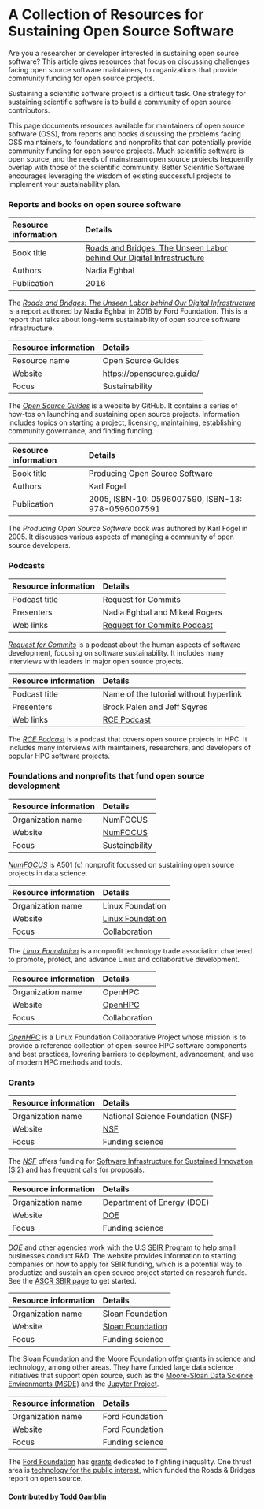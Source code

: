 # A Collection of Resources for Sustaining Open Source Software
<!-- deck start -->
Are you a researcher or developer interested in sustaining open source software? This article gives resources that focus on discussing challenges facing open source software maintainers, to organizations that provide community funding for open source projects.
<!-- deck end -->

Sustaining a scientific software project is a difficult task.  One
strategy for sustaining scientific software is to build a community of
open source contributors.  

This page documents resources available for maintainers of open source
software (OSS), from reports and books discussing the problems facing OSS
maintainers, to foundations and nonprofits that can potentially provide
community funding for open source projects.  Much scientific software is
open source, and the needs of mainstream open source projects frequently
overlap with those of the scientific community.  Better Scientific
Software encourages leveraging the wisdom of existing successful projects
to implement your sustainability plan.


### Reports and books on open source software

Resource information | Details 
:--- | :--- 
Book title | [Roads and Bridges: The Unseen Labor behind Our Digital Infrastructure](https://www.fordfoundation.org/library/reports-and-studies/roads-and-bridges-the-unseen-labor-behind-our-digital-infrastructure/)
Authors | Nadia Eghbal
Publication | 2016

The *[Roads and Bridges: The Unseen Labor behind Our Digital Infrastructure](https://www.fordfoundation.org/library/reports-and-studies/roads-and-bridges-the-unseen-labor-behind-our-digital-infrastructure/)* is a report authored by Nadia Eghbal in 2016 by Ford Foundation. This is a report that talks about long-term sustainability of open source software infrastructure.

Resource information | Details 
:--- | :--- 
Resource name | Open Source Guides
Website | https://opensource.guide/
Focus | Sustainability

The *[Open Source Guides](https://opensource.guide/)* is a website by GitHub. It contains a series of how-tos on launching and sustaining open source projects. Information includes topics on starting a project, licensing, maintaining, establishing community governance, and finding funding.

Resource information | Details 
:--- | :--- 
Book title | Producing Open Source Software
Authors | Karl Fogel
Publication | 2005, ISBN-10: 0596007590, ISBN-13: 978-0596007591

The *Producing Open Source Software* book was authored by Karl Fogel in 2005. It discusses various aspects of managing a community of open source developers.

### Podcasts

Resource information | Details 
:--- | :--- 
Podcast title  | Request for Commits 
Presenters | Nadia Eghbal and Mikeal Rogers
Web links | [Request for Commits Podcast](https://changelog.com/rfc)

*[Request for Commits](https://changelog.com/rfc)* is a podcast about the human aspects of software development, focusing on software sustainability. It includes many interviews with leaders in major open source projects.

Resource information | Details 
:--- | :--- 
Podcast title  | Name of the tutorial without hyperlink 
Presenters | Brock Palen and Jeff Sqyres
Web links | [RCE Podcast](http://www.rce-cast.com/)

The *[RCE Podcast](http://www.rce-cast.com/)* is a podcast that covers open source projects in HPC. It includes many interviews with maintainers, researchers, and developers of popular HPC software projects. 

### Foundations and nonprofits that fund open source development
Resource information | Details 
:--- | :--- 
Organization name | NumFOCUS
Website | [NumFOCUS](http://www.numfocus.org/)
Focus | Sustainability

*[NumFOCUS](http://www.numfocus.org/)* is A501 (c) nonprofit focussed on sustaining open source projects in data science.

Resource information | Details 
:--- | :--- 
Organization name | Linux Foundation
Website | [Linux Foundation](https://www.linuxfoundation.org/)
Focus | Collaboration

The *[Linux Foundation](https://www.linuxfoundation.org/)* is a nonprofit technology trade association chartered to promote, protect, and advance Linux and collaborative development.

Resource information | Details 
:--- | :--- 
Organization name | OpenHPC
Website | [OpenHPC](https://openhpc.community)
Focus | Collaboration

*[OpenHPC](https://openhpc.community)* is a Linux Foundation Collaborative Project whose mission is to provide a reference collection of open-source HPC software components and best practices, lowering barriers to deployment, advancement, and use of modern HPC methods and tools.


### Grants

Resource information | Details 
:--- | :--- 
Organization name | National Science Foundation (NSF)
Website | [NSF](https://www.nsf.gov)
Focus | Funding science

The *[NSF](https://www.nsf.gov)* offers funding for [Software Infrastructure for Sustained Innovation (SI2)](https://www.nsf.gov/pubs/2016/nsf16532/nsf16532.htm) and has frequent calls for proposals.

Resource information | Details 
:--- | :--- 
Organization name | Department of Energy (DOE)
Website | [DOE](https://energy.gov/)
Focus | Funding science

*[DOE](https://energy.gov/)* and other agencies work with the U.S [SBIR Program](https://www.sbir.gov/) to help small businesses conduct R&D. The website provides information to starting companies on how to apply for SBIR funding, which is a potential way to productize and sustain an open source project started on research funds. See the [ASCR SBIR page](https://science.energy.gov/sbir/) to get started.

Resource information | Details 
:--- | :--- 
Organization name | Sloan Foundation
Website | [Sloan Foundation](https://sloan.org/)
Focus | Funding science

The [Sloan Foundation](https://sloan.org/) and the [Moore Foundation](https://www.moore.org/) offer grants in science and technology, among other areas. They have funded large data science initiatives that support open source, such as the [Moore-Sloan Data Science Environments (MSDE)](http://msdse.org/) and the [Jupyter Project](https://blog.jupyter.org/new-funding-for-jupyter-12009a836867).

Resource information | Details 
:--- | :--- 
Organization name | Ford Foundation
Website | [Ford Foundation](https://www.fordfoundation.org)
Focus | Funding science

The [Ford Foundation](https://www.fordfoundation.org) has [grants](https://www.fordfoundation.org/work/our-grants/) dedicated to fighting inequality. One thrust area is [technology for the public interest](https://www.fordfoundation.org/work/challenging-inequality/), which funded the Roads & Bridges report on open source.

#### Contributed by [Todd Gamblin](https://github.com/tgamblin)

<!---
Publish: yes
Categories: Collaboration
Topics: Licensing, Strategies for more effective teams, Funding sources and programs
Tags: document, website, book, organization, funding-program, funding-agency
Level: 2
Prerequisites: defaults
Aggregate: none
--->
